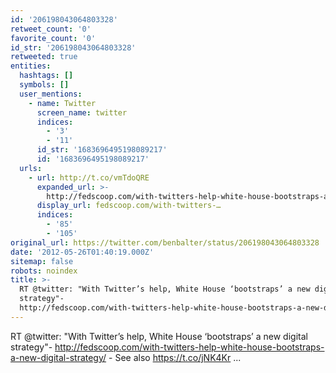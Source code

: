 ```yaml
---
id: '206198043064803328'
retweet_count: '0'
favorite_count: '0'
id_str: '206198043064803328'
retweeted: true
entities:
  hashtags: []
  symbols: []
  user_mentions:
    - name: Twitter
      screen_name: twitter
      indices:
        - '3'
        - '11'
      id_str: '1683696495198089217'
      id: '1683696495198089217'
  urls:
    - url: http://t.co/vmTdoQRE
      expanded_url: >-
        http://fedscoop.com/with-twitters-help-white-house-bootstraps-a-new-digital-strategy/
      display_url: fedscoop.com/with-twitters-…
      indices:
        - '85'
        - '105'
original_url: https://twitter.com/benbalter/status/206198043064803328
date: '2012-05-26T01:40:19.000Z'
sitemap: false
robots: noindex
title: >-
  RT @twitter: "With Twitter’s help, White House ‘bootstraps’ a new digital
  strategy"-
  http://fedscoop.com/with-twitters-help-white-house-bootstraps-a-new-digital-strategy/…
---
```


RT @twitter: "With Twitter’s help, White House ‘bootstraps’ a new digital strategy"- http://fedscoop.com/with-twitters-help-white-house-bootstraps-a-new-digital-strategy/ - See also https://t.co/jNK4Kr ...